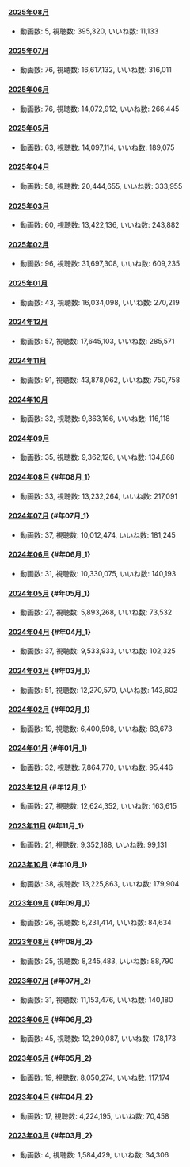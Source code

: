#### [2025年08月](videos/202508 "wikilink")

-   動画数: 5, 視聴数: 395,320, いいね数: 11,133

#### [2025年07月](videos/202507 "wikilink")

-   動画数: 76, 視聴数: 16,617,132, いいね数: 316,011

#### [2025年06月](videos/202506 "wikilink")

-   動画数: 76, 視聴数: 14,072,912, いいね数: 266,445

#### [2025年05月](videos/202505 "wikilink")

-   動画数: 63, 視聴数: 14,097,114, いいね数: 189,075

#### [2025年04月](videos/202504 "wikilink")

-   動画数: 58, 視聴数: 20,444,655, いいね数: 333,955

#### [2025年03月](videos/202503 "wikilink")

-   動画数: 60, 視聴数: 13,422,136, いいね数: 243,882

#### [2025年02月](videos/202502 "wikilink")

-   動画数: 96, 視聴数: 31,697,308, いいね数: 609,235

#### [2025年01月](videos/202501 "wikilink")

-   動画数: 43, 視聴数: 16,034,098, いいね数: 270,219

#### [2024年12月](videos/202412 "wikilink")

-   動画数: 57, 視聴数: 17,645,103, いいね数: 285,571

#### [2024年11月](videos/202411 "wikilink")

-   動画数: 91, 視聴数: 43,878,062, いいね数: 750,758

#### [2024年10月](videos/202410 "wikilink")

-   動画数: 32, 視聴数: 9,363,166, いいね数: 116,118

#### [2024年09月](videos/202409 "wikilink")

-   動画数: 35, 視聴数: 9,362,126, いいね数: 134,868

#### [2024年08月](videos/202408 "wikilink") {#年08月_1}

-   動画数: 33, 視聴数: 13,232,264, いいね数: 217,091

#### [2024年07月](videos/202407 "wikilink") {#年07月_1}

-   動画数: 37, 視聴数: 10,012,474, いいね数: 181,245

#### [2024年06月](videos/202406 "wikilink") {#年06月_1}

-   動画数: 31, 視聴数: 10,330,075, いいね数: 140,193

#### [2024年05月](videos/202405 "wikilink") {#年05月_1}

-   動画数: 27, 視聴数: 5,893,268, いいね数: 73,532

#### [2024年04月](videos/202404 "wikilink") {#年04月_1}

-   動画数: 37, 視聴数: 9,533,933, いいね数: 102,325

#### [2024年03月](videos/202403 "wikilink") {#年03月_1}

-   動画数: 51, 視聴数: 12,270,570, いいね数: 143,602

#### [2024年02月](videos/202402 "wikilink") {#年02月_1}

-   動画数: 19, 視聴数: 6,400,598, いいね数: 83,673

#### [2024年01月](videos/202401 "wikilink") {#年01月_1}

-   動画数: 32, 視聴数: 7,864,770, いいね数: 95,446

#### [2023年12月](videos/202312 "wikilink") {#年12月_1}

-   動画数: 27, 視聴数: 12,624,352, いいね数: 163,615

#### [2023年11月](videos/202311 "wikilink") {#年11月_1}

-   動画数: 21, 視聴数: 9,352,188, いいね数: 99,131

#### [2023年10月](videos/202310 "wikilink") {#年10月_1}

-   動画数: 38, 視聴数: 13,225,863, いいね数: 179,904

#### [2023年09月](videos/202309 "wikilink") {#年09月_1}

-   動画数: 26, 視聴数: 6,231,414, いいね数: 84,634

#### [2023年08月](videos/202308 "wikilink") {#年08月_2}

-   動画数: 25, 視聴数: 8,245,483, いいね数: 88,790

#### [2023年07月](videos/202307 "wikilink") {#年07月_2}

-   動画数: 31, 視聴数: 11,153,476, いいね数: 140,180

#### [2023年06月](videos/202306 "wikilink") {#年06月_2}

-   動画数: 45, 視聴数: 12,290,087, いいね数: 178,173

#### [2023年05月](videos/202305 "wikilink") {#年05月_2}

-   動画数: 19, 視聴数: 8,050,274, いいね数: 117,174

#### [2023年04月](videos/202304 "wikilink") {#年04月_2}

-   動画数: 17, 視聴数: 4,224,195, いいね数: 70,458

#### [2023年03月](videos/202303 "wikilink") {#年03月_2}

-   動画数: 4, 視聴数: 1,584,429, いいね数: 34,306
